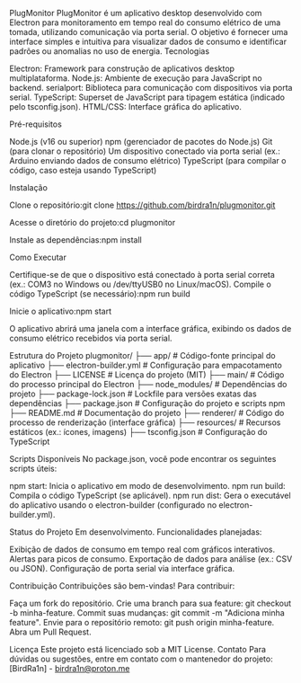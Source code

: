 PlugMonitor
PlugMonitor é um aplicativo desktop desenvolvido com Electron para monitoramento em tempo real do consumo elétrico de uma tomada, utilizando comunicação via porta serial. O objetivo é fornecer uma interface simples e intuitiva para visualizar dados de consumo e identificar padrões ou anomalias no uso de energia.
Tecnologias

Electron: Framework para construção de aplicativos desktop multiplataforma.
Node.js: Ambiente de execução para JavaScript no backend.
serialport: Biblioteca para comunicação com dispositivos via porta serial.
TypeScript: Superset de JavaScript para tipagem estática (indicado pelo tsconfig.json).
HTML/CSS: Interface gráfica do aplicativo.

Pré-requisitos

Node.js (v16 ou superior)
npm (gerenciador de pacotes do Node.js)
Git (para clonar o repositório)
Um dispositivo conectado via porta serial (ex.: Arduino enviando dados de consumo elétrico)
TypeScript (para compilar o código, caso esteja usando TypeScript)

Instalação

Clone o repositório:git clone https://github.com/birdra1n/plugmonitor.git


Acesse o diretório do projeto:cd plugmonitor


Instale as dependências:npm install



Como Executar

Certifique-se de que o dispositivo está conectado à porta serial correta (ex.: COM3 no Windows ou /dev/ttyUSB0 no Linux/macOS).
Compile o código TypeScript (se necessário):npm run build


Inicie o aplicativo:npm start


O aplicativo abrirá uma janela com a interface gráfica, exibindo os dados de consumo elétrico recebidos via porta serial.

Estrutura do Projeto
plugmonitor/
├── app/                  # Código-fonte principal do aplicativo
├── electron-builder.yml   # Configuração para empacotamento do Electron
├── LICENSE               # Licença do projeto (MIT)
├── main/                 # Código do processo principal do Electron
├── node_modules/         # Dependências do projeto
├── package-lock.json     # Lockfile para versões exatas das dependências
├── package.json          # Configuração do projeto e scripts npm
├── README.md             # Documentação do projeto
├── renderer/             # Código do processo de renderização (interface gráfica)
├── resources/            # Recursos estáticos (ex.: ícones, imagens)
├── tsconfig.json         # Configuração do TypeScript

Scripts Disponíveis
No package.json, você pode encontrar os seguintes scripts úteis:

npm start: Inicia o aplicativo em modo de desenvolvimento.
npm run build: Compila o código TypeScript (se aplicável).
npm run dist: Gera o executável do aplicativo usando o electron-builder (configurado no electron-builder.yml).

Status do Projeto
Em desenvolvimento. Funcionalidades planejadas:

Exibição de dados de consumo em tempo real com gráficos interativos.
Alertas para picos de consumo.
Exportação de dados para análise (ex.: CSV ou JSON).
Configuração de porta serial via interface gráfica.

Contribuição
Contribuições são bem-vindas! Para contribuir:

Faça um fork do repositório.
Crie uma branch para sua feature: git checkout -b minha-feature.
Commit suas mudanças: git commit -m "Adiciona minha feature".
Envie para o repositório remoto: git push origin minha-feature.
Abra um Pull Request.

Licença
Este projeto está licenciado sob a MIT License.
Contato
Para dúvidas ou sugestões, entre em contato com o mantenedor do projeto:[BirdRa1n] - birdra1n@proton.me
